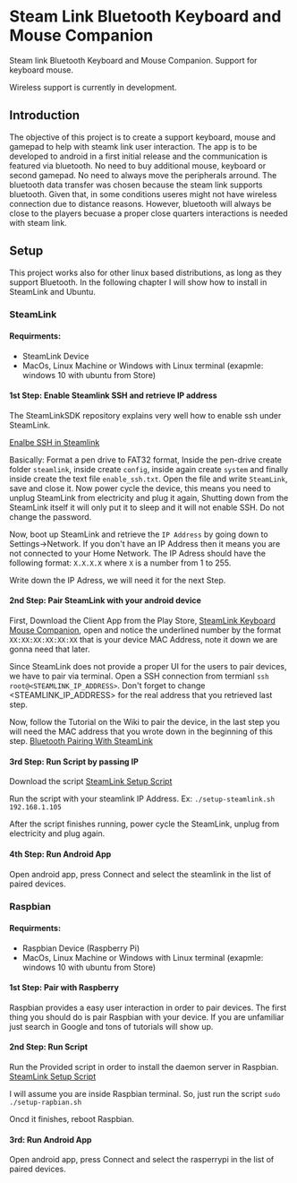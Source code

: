 # Steam Link Bluetooth Keyboard and Mouse Companion
Steam link Bluetooth Keyboard and Mouse Companion. Support for keyboard mouse.

Wireless support is currently in development.

## Introduction
The objective of this project is to create a support keyboard, mouse and gamepad to help with steamk link user interaction. The app is to be developed to android in a first initial release and the communication is featured via bluetooth. No need to buy additional mouse, keyboard or second gamepad. No need to always move the peripherals arround. The bluetooth data transfer was chosen because the steam link supports bluetooth. Given that, in some conditions useres might not have wireless connection due to distance reasons. However, bluetooth will always be close to the players becuase a proper close quarters interactions is needed with steam link.

## Setup
This project works also for other linux based distributions, as long as they support Bluetooth.
In the following chapter I will show how to install in SteamLink and Ubuntu.

### SteamLink
#### Requirments:
 * SteamLink Device
 * MacOs, Linux Machine or Windows with Linux terminal (exapmle: windows 10 with ubuntu from Store)
 
#### 1st Step: Enable Steamlink SSH and retrieve IP address
The SteamLinkSDK repository explains very well how to enable ssh under SteamLink. 

[Enalbe SSH in Steamlink](https://github.com/ValveSoftware/steamlink-sdk#ssh-access)

Basically: Format a pen drive to FAT32 format, Inside the pen-drive create folder `steamlink`, inside create `config`, inside again create `system` and finally inside create the text file `enable_ssh.txt`. Open the file and write `SteamLink`, save and close it. Now power cycle the device, this means you need to unplug SteamLink from electricity and plug it again, Shutting down from the SteamLink itself it will only put it to sleep and it will not enable SSH. Do not change the password.

Now, boot up SteamLink and retrieve the `IP Address` by going down to Settings->Network. If you don't have an IP Address then it means you are not connected to your Home Network. The IP Adress should have the following format: `X.X.X.X` where `X` is a number from 1 to 255.

Write down the IP Adress, we will need it for the next Step.

#### 2nd Step: Pair SteamLink with your android device
First, Download the Client App from the Play Store, [SteamLink Keyboard Mouse Companion](), open and notice the underlined number by the format `XX:XX:XX:XX:XX:XX` that is your device MAC Address, note it down we are gonna need that later.

Since SteamLink does not provide a proper UI for the users to pair devices, we have to pair via terminal.
Open a SSH connection from termianl `ssh root@<STEAMLINK_IP_ADDRESS>`. Don't forget to change <STEAMLINK_IP_ADDRESS> for the real address that you retrieved last step.

Now, follow the Tutorial on the Wiki to pair the device, in the last step you will need the MAC address that you wrote down in the beginning of this step. [Bluetooth Pairing With SteamLink](https://github.com/excelsi0r/SteamLinkBluetoothKeybordMouseCompanion/wiki/Research#bluetooth-pairing-with-steamlink)

#### 3rd Step: Run Script by passing IP
Download the script [SteamLink Setup Script](https://github.com/excelsi0r/SteamLinkBluetoothKeybordMouseCompanion/releases/download/v0.2-beta/setup-steamlink.sh)

Run the script with your steamlink IP Address. Ex: `./setup-steamlink.sh 192.168.1.105`

After the script finishes running, power cycle the SteamLink, unplug from electricity and plug again.

#### 4th Step: Run Android App
Open android app, press Connect and select the steamlink in the list of paired devices.

### Raspbian
#### Requirments:
 * Raspbian Device (Raspberry Pi)
 * MacOs, Linux Machine or Windows with Linux terminal (exapmle: windows 10 with ubuntu from Store)

#### 1st Step: Pair with Raspberry
Raspbian provides a easy user interaction in order to pair devices. The first thing you should do is pair Raspbian with your device. If you are unfamiliar just search in Google and tons of tutorials will show up.

#### 2nd Step: Run Script
Run the Provided script in order to install the daemon server in Raspbian. [SteamLink Setup Script](https://github.com/excelsi0r/SteamLinkBluetoothKeybordMouseCompanion/releases/download/v0.2-beta/setup-raspbian.sh)

I will assume you are inside Raspbian terminal. So, just run the script `sudo ./setup-rapbian.sh`

Oncd it finishes, reboot Raspbian.

#### 3rd: Run Android App
Open android app, press Connect and select the rasperrypi in the list of paired devices.

